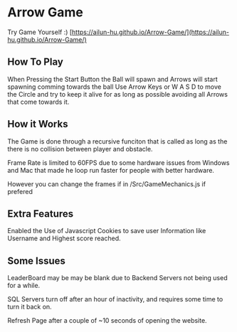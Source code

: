 # Arrow Game

Try Game Yourself :)
[https://ailun-hu.github.io/Arrow-Game/](https://ailun-hu.github.io/Arrow-Game/)

## How To Play

When Pressing the Start Button the Ball will spawn
and Arrows will start spawning comming towards the ball
Use Arrow Keys or W A S D to move the Circle and try to keep
it alive for as long as possible avoiding all Arrows that 
come towards it.

## How it Works
    
The Game is done through a recursive funciton that is called
as long as the there is no collision between player and obstacle.

Frame Rate is limited to 60FPS due to some 
hardware issues from Windows and Mac 
that made he loop run faster for people with better hardware.

However you can change the frames if in /Src/GameMechanics.js if prefered


## Extra Features

Enabled the Use of Javascript Cookies to save user Information
like Username and Highest score reached.
    

## Some Issues
LeaderBoard may be may be blank due to Backend Servers not being used for a while.

SQL Servers turn off after an hour of inactivity, and requires some time to turn it back on.

Refresh Page after a couple of ~10 seconds of opening the website.


    
